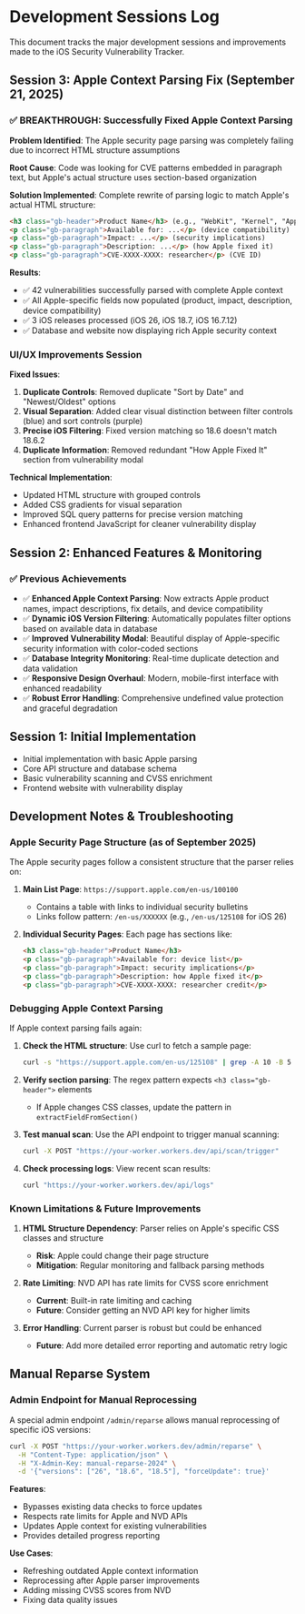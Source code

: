 # Development Sessions Log

This document tracks the major development sessions and improvements made to the iOS Security Vulnerability Tracker.

## Session 3: Apple Context Parsing Fix (September 21, 2025)

### ✅ BREAKTHROUGH: Successfully Fixed Apple Context Parsing

**Problem Identified**: The Apple security page parsing was completely failing due to incorrect HTML structure assumptions

**Root Cause**: Code was looking for CVE patterns embedded in paragraph text, but Apple's actual structure uses section-based organization

**Solution Implemented**: Complete rewrite of parsing logic to match Apple's actual HTML structure:
```html
<h3 class="gb-header">Product Name</h3> (e.g., "WebKit", "Kernel", "Apple Neural Engine")
<p class="gb-paragraph">Available for: ...</p> (device compatibility)
<p class="gb-paragraph">Impact: ...</p> (security implications)
<p class="gb-paragraph">Description: ...</p> (how Apple fixed it)
<p class="gb-paragraph">CVE-XXXX-XXXX: researcher</p> (CVE ID)
```

**Results**:
- ✅ 42 vulnerabilities successfully parsed with complete Apple context
- ✅ All Apple-specific fields now populated (product, impact, description, device compatibility)
- ✅ 3 iOS releases processed (iOS 26, iOS 18.7, iOS 16.7.12)
- ✅ Database and website now displaying rich Apple security context

### UI/UX Improvements Session

**Fixed Issues**:
1. **Duplicate Controls**: Removed duplicate "Sort by Date" and "Newest/Oldest" options
2. **Visual Separation**: Added clear visual distinction between filter controls (blue) and sort controls (purple)
3. **Precise iOS Filtering**: Fixed version matching so 18.6 doesn't match 18.6.2
4. **Duplicate Information**: Removed redundant "How Apple Fixed It" section from vulnerability modal

**Technical Implementation**:
- Updated HTML structure with grouped controls
- Added CSS gradients for visual separation
- Improved SQL query patterns for precise version matching
- Enhanced frontend JavaScript for cleaner vulnerability display

## Session 2: Enhanced Features & Monitoring

### ✅ Previous Achievements

- ✅ **Enhanced Apple Context Parsing**: Now extracts Apple product names, impact descriptions, fix details, and device compatibility
- ✅ **Dynamic iOS Version Filtering**: Automatically populates filter options based on available data in database
- ✅ **Improved Vulnerability Modal**: Beautiful display of Apple-specific security information with color-coded sections
- ✅ **Database Integrity Monitoring**: Real-time duplicate detection and data validation
- ✅ **Responsive Design Overhaul**: Modern, mobile-first interface with enhanced readability
- ✅ **Robust Error Handling**: Comprehensive undefined value protection and graceful degradation

## Session 1: Initial Implementation

- Initial implementation with basic Apple parsing
- Core API structure and database schema
- Basic vulnerability scanning and CVSS enrichment
- Frontend website with vulnerability display

## Development Notes & Troubleshooting

### Apple Security Page Structure (as of September 2025)

The Apple security pages follow a consistent structure that the parser relies on:

1. **Main List Page**: `https://support.apple.com/en-us/100100`
   - Contains a table with links to individual security bulletins
   - Links follow pattern: `/en-us/XXXXXX` (e.g., `/en-us/125108` for iOS 26)

2. **Individual Security Pages**: Each page has sections like:
   ```html
   <h3 class="gb-header">Product Name</h3>
   <p class="gb-paragraph">Available for: device list</p>
   <p class="gb-paragraph">Impact: security implications</p>
   <p class="gb-paragraph">Description: how Apple fixed it</p>
   <p class="gb-paragraph">CVE-XXXX-XXXX: researcher credit</p>
   ```

### Debugging Apple Context Parsing

If Apple context parsing fails again:

1. **Check the HTML structure**: Use curl to fetch a sample page:
   ```bash
   curl -s "https://support.apple.com/en-us/125108" | grep -A 10 -B 5 "gb-header"
   ```

2. **Verify section parsing**: The regex pattern expects `<h3 class="gb-header">` elements
   - If Apple changes CSS classes, update the pattern in `extractFieldFromSection()`

3. **Test manual scan**: Use the API endpoint to trigger manual scanning:
   ```bash
   curl -X POST "https://your-worker.workers.dev/api/scan/trigger"
   ```

4. **Check processing logs**: View recent scan results:
   ```bash
   curl "https://your-worker.workers.dev/api/logs"
   ```

### Known Limitations & Future Improvements

1. **HTML Structure Dependency**: Parser relies on Apple's specific CSS classes and structure
   - **Risk**: Apple could change their page structure
   - **Mitigation**: Regular monitoring and fallback parsing methods

2. **Rate Limiting**: NVD API has rate limits for CVSS score enrichment
   - **Current**: Built-in rate limiting and caching
   - **Future**: Consider getting an NVD API key for higher limits

3. **Error Handling**: Current parser is robust but could be enhanced
   - **Future**: Add more detailed error reporting and automatic retry logic

## Manual Reparse System

### Admin Endpoint for Manual Reprocessing

A special admin endpoint `/admin/reparse` allows manual reprocessing of specific iOS versions:

```bash
curl -X POST "https://your-worker.workers.dev/admin/reparse" \
  -H "Content-Type: application/json" \
  -H "X-Admin-Key: manual-reparse-2024" \
  -d '{"versions": ["26", "18.6", "18.5"], "forceUpdate": true}'
```

**Features**:
- Bypasses existing data checks to force updates
- Respects rate limits for Apple and NVD APIs
- Updates Apple context for existing vulnerabilities
- Provides detailed progress reporting

**Use Cases**:
- Refreshing outdated Apple context information
- Reprocessing after Apple parser improvements
- Adding missing CVSS scores from NVD
- Fixing data quality issues